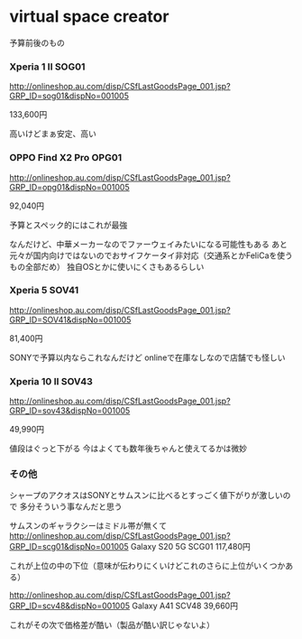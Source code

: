 virtual space creator
==========
予算前後のもの

### Xperia 1 II SOG01 <SONY>
<http://onlineshop.au.com/disp/CSfLastGoodsPage_001.jsp?GRP_ID=sog01&dispNo=001005>


133,600円

高いけどまぁ安定、高い


### OPPO Find X2 Pro OPG01 <OPPO>
<http://onlineshop.au.com/disp/CSfLastGoodsPage_001.jsp?GRP_ID=opg01&dispNo=001005>


92,040円

予算とスペック的にはこれが最強

なんだけど、中華メーカーなのでファーウェイみたいになる可能性もある
あと元々が国内向けではないのでおサイフケータイ非対応（交通系とかFeliCaを使うもの全部だめ）
独自OSとかに使いにくさもあるらしい



### Xperia 5 SOV41 <SONY>
<http://onlineshop.au.com/disp/CSfLastGoodsPage_001.jsp?GRP_ID=SOV41&dispNo=001005>


81,400円

SONYで予算以内ならこれなんだけど
onlineで在庫なしなので店舗でも怪しい


### Xperia 10 II SOV43 <SONY>
<http://onlineshop.au.com/disp/CSfLastGoodsPage_001.jsp?GRP_ID=sov43&dispNo=001005>


49,990円

値段はぐっと下がる
今はよくても数年後ちゃんと使えてるかは微妙


### その他
シャープのアクオスはSONYとサムスンに比べるとすっごく値下がりが激しいので
多分そういう事なんだと思う

サムスンのギャラクシーはミドル帯が無くて
<http://onlineshop.au.com/disp/CSfLastGoodsPage_001.jsp?GRP_ID=scg01&dispNo=001005>
Galaxy S20 5G SCG01
117,480円

これが上位の中の下位（意味が伝わりにくいけどこれのさらに上位がいくつかある）


<http://onlineshop.au.com/disp/CSfLastGoodsPage_001.jsp?GRP_ID=scv48&dispNo=001005>
Galaxy A41 SCV48
39,660円

これがその次で価格差が酷い（製品が酷い訳じゃないよ）
